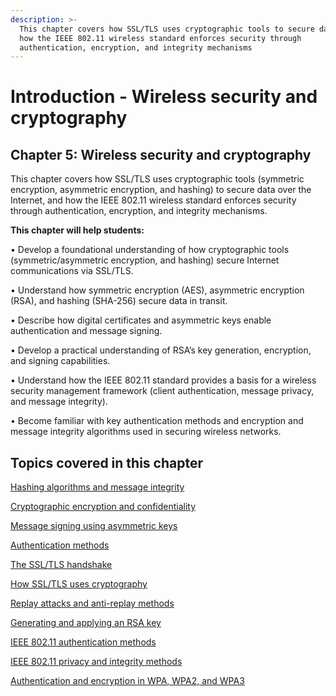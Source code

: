 ```yaml
---
description: >-
  This chapter covers how SSL/TLS uses cryptographic tools to secure data, and
  how the IEEE 802.11 wireless standard enforces security through
  authentication, encryption, and integrity mechanisms
---
```


# Introduction - Wireless security and cryptography

## Chapter 5: Wireless security and cryptography

This chapter covers how SSL/TLS uses cryptographic tools (symmetric encryption, asymmetric encryption, and hashing) to secure data over the Internet, and how the IEEE 802.11 wireless standard enforces security through authentication, encryption, and integrity mechanisms.

**This chapter will help students:**

• Develop a foundational understanding of how cryptographic tools (symmetric/asymmetric encryption, and hashing) secure Internet communications via SSL/TLS.

• Understand how symmetric encryption (AES), asymmetric encryption (RSA), and hashing (SHA-256) secure data in transit.

• Describe how digital certificates and asymmetric keys enable authentication and message signing.

• Develop a practical understanding of RSA’s key generation, encryption, and signing capabilities.

• Understand how the IEEE 802.11 standard provides a basis for a wireless security management framework (client authentication, message privacy, and message integrity).

• Become familiar with key authentication methods and encryption and message integrity algorithms used in securing wireless networks.

## Topics covered in this chapter

[Hashing algorithms and message integrity](hashing-algorithms-and-message-integrity/)

[Cryptographic encryption and confidentiality](cryptographic-encryption-and-confidentiality.md)

[Message signing using asymmetric keys](message-signing-using-asymmetric-keys.md)

[Authentication methods](authentication-methods.md)

[The SSL/TLS handshake](the-ssl-tls-handshake/)

[How SSL/TLS uses cryptography](how-ssl-tls-uses-cryptography.md)

[Replay attacks and anti-replay methods](replay-attacks-and-anti-replay-methods.md)

[Generating and applying an RSA key](generating-and-applying-an-rsa-key.md)

[IEEE 802.11 authentication methods](broken-reference)

[IEEE 802.11 privacy and integrity methods](wireless-privacy-and-integrity-methods/)

[Authentication and encryption in WPA, WPA2, and WPA3](authentication-and-encryption-in-wpa-wpa2-and-wpa3.md)

